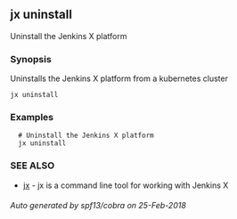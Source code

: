 ## jx uninstall

Uninstall the Jenkins X platform

### Synopsis


Uninstalls the Jenkins X platform from a kubernetes cluster

```
jx uninstall
```

### Examples

```
  # Uninstall the Jenkins X platform
  jx uninstall
```

### SEE ALSO
* [jx](jx.md)	 - jx is a command line tool for working with Jenkins X

###### Auto generated by spf13/cobra on 25-Feb-2018
